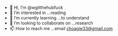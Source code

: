 - 👋 Hi, I’m @wgitthehubfuck
- 👀 I’m interested in ...reading 
- 🌱 I’m currently learning ...to understand 
- 💞️ I’m looking to collaborate on ...research 
- 📫 How to reach me ...email choagie33@gmail.com 

<!---
wgitthehubfuck/wgitthehubfuck is a ✨ special ✨ repository because its `README.md` (this file) appears on your GitHub profile.
You can click the Preview link to take a look at your changes.
--->
